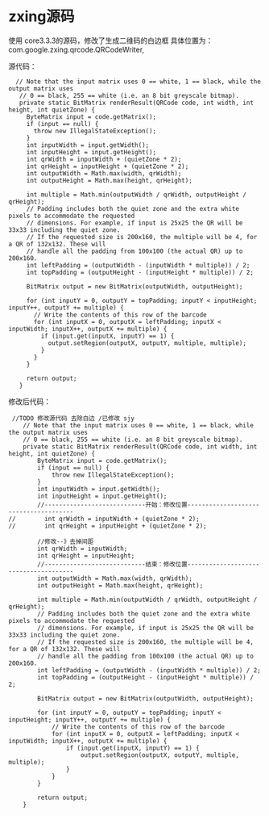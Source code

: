 # zxing源码
使用 core3.3.3的源码，修改了生成二维码的白边框
具体位置为：com.google.zxing.qrcode.QRCodeWriter,

源代码：

      // Note that the input matrix uses 0 == white, 1 == black, while the output matrix uses
       // 0 == black, 255 == white (i.e. an 8 bit greyscale bitmap).
       private static BitMatrix renderResult(QRCode code, int width, int height, int quietZone) {
         ByteMatrix input = code.getMatrix();
         if (input == null) {
           throw new IllegalStateException();
         }
         int inputWidth = input.getWidth();
         int inputHeight = input.getHeight();
         int qrWidth = inputWidth + (quietZone * 2);
         int qrHeight = inputHeight + (quietZone * 2);
         int outputWidth = Math.max(width, qrWidth);
         int outputHeight = Math.max(height, qrHeight);
     
         int multiple = Math.min(outputWidth / qrWidth, outputHeight / qrHeight);
         // Padding includes both the quiet zone and the extra white pixels to accommodate the requested
         // dimensions. For example, if input is 25x25 the QR will be 33x33 including the quiet zone.
         // If the requested size is 200x160, the multiple will be 4, for a QR of 132x132. These will
         // handle all the padding from 100x100 (the actual QR) up to 200x160.
         int leftPadding = (outputWidth - (inputWidth * multiple)) / 2;
         int topPadding = (outputHeight - (inputHeight * multiple)) / 2;
     
         BitMatrix output = new BitMatrix(outputWidth, outputHeight);
     
         for (int inputY = 0, outputY = topPadding; inputY < inputHeight; inputY++, outputY += multiple) {
           // Write the contents of this row of the barcode
           for (int inputX = 0, outputX = leftPadding; inputX < inputWidth; inputX++, outputX += multiple) {
             if (input.get(inputX, inputY) == 1) {
               output.setRegion(outputX, outputY, multiple, multiple);
             }
           }
         }
     
         return output;
       }

修改后代码：
    
     //TODO 修改源代码 去除白边 /已修改 sjy
        // Note that the input matrix uses 0 == white, 1 == black, while the output matrix uses
        // 0 == black, 255 == white (i.e. an 8 bit greyscale bitmap).
        private static BitMatrix renderResult(QRCode code, int width, int height, int quietZone) {
            ByteMatrix input = code.getMatrix();
            if (input == null) {
                throw new IllegalStateException();
            }
            int inputWidth = input.getWidth();
            int inputHeight = input.getHeight();
            //----------------------------开始：修改位置--------------------------------------
    //        int qrWidth = inputWidth + (quietZone * 2);
    //        int qrHeight = inputHeight + (quietZone * 2);
    
            //修改--》去掉间距
            int qrWidth = inputWidth;
            int qrHeight = inputHeight;
            //----------------------------结束：修改位置--------------------------------------
            int outputWidth = Math.max(width, qrWidth);
            int outputHeight = Math.max(height, qrHeight);
    
            int multiple = Math.min(outputWidth / qrWidth, outputHeight / qrHeight);
            // Padding includes both the quiet zone and the extra white pixels to accommodate the requested
            // dimensions. For example, if input is 25x25 the QR will be 33x33 including the quiet zone.
            // If the requested size is 200x160, the multiple will be 4, for a QR of 132x132. These will
            // handle all the padding from 100x100 (the actual QR) up to 200x160.
            int leftPadding = (outputWidth - (inputWidth * multiple)) / 2;
            int topPadding = (outputHeight - (inputHeight * multiple)) / 2;
    
            BitMatrix output = new BitMatrix(outputWidth, outputHeight);
    
            for (int inputY = 0, outputY = topPadding; inputY < inputHeight; inputY++, outputY += multiple) {
                // Write the contents of this row of the barcode
                for (int inputX = 0, outputX = leftPadding; inputX < inputWidth; inputX++, outputX += multiple) {
                    if (input.get(inputX, inputY) == 1) {
                        output.setRegion(outputX, outputY, multiple, multiple);
                    }
                }
            }
    
            return output;
        }
